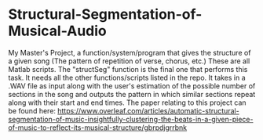 # Structural-Segmentation-of-Musical-Audio
My Master's Project, a function/system/program that gives the structure of a given song (The pattern of repetition of verse, chorus, etc.) These are all Matlab scripts. The "structSeg" function is the final one that performs this task. It needs all the other functions/scripts listed in the repo. It takes in a .WAV file as input along with the user's estimation of the possible number of sections in the song and outputs the pattern in which similar sections repeat along with their start and end times.
The paper relating to this project can be found here:
https://www.overleaf.com/articles/automatic-structural-segmentation-of-music-insightfully-clustering-the-beats-in-a-given-piece-of-music-to-reflect-its-musical-structure/gbrpdjgrrbnk
